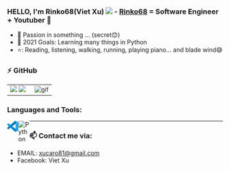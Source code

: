 
### HELLO, I'm Rinko68(Viet Xu) <img src="https://media.giphy.com/media/hvRJCLFzcasrR4ia7z/giphy.gif" width="25px"> -  [Rinko68][website] = Software Engineer + Youtuber 🌻  


- 🔭 Passion in something ... (secret😊)
- 💪 2021 Goals: Learning many things in Python
- ⭐: Reading, listening, walking, running, playing piano... and blade wind😅

### :zap: GitHub

<table>
<tr>
  <td width="48%">
    <img src="https://github-readme-stats.vercel.app/api?username=Rinko68&show_icons=true&hide=contribs,issues&hide_border=true" />
    <img src="https://github-readme-stats.vercel.app/api/top-langs/?username=Rinko78&layout=compact&show_icons=true&hide_border=true" />
  </td>
  <td width="52%"><img alt="gif" align="right" src="https://i.pinimg.com/originals/81/76/ad/8176ad4bc8fff10041034622e8e251ea.gif"/></td>
</tr>
<table>

### Languages and Tools:
<img align="left" alt="Visual Studio Code" width="26px" src="https://raw.githubusercontent.com/github/explore/80688e429a7d4ef2fca1e82350fe8e3517d3494d/topics/visual-studio-code/visual-studio-code.png" />
<img align="left" alt="Python" width="26px" src="https://upload.wikimedia.org/wikipedia/commons/thumb/0/0a/Python.svg/1200px-Python.svg.png" /> 

---

### 📫 Contact me via:
- EMAIL: xucaro81@gmail.com
- Facebook: Viet Xu

[website]: https://www.facebook.com/vietxu1337
